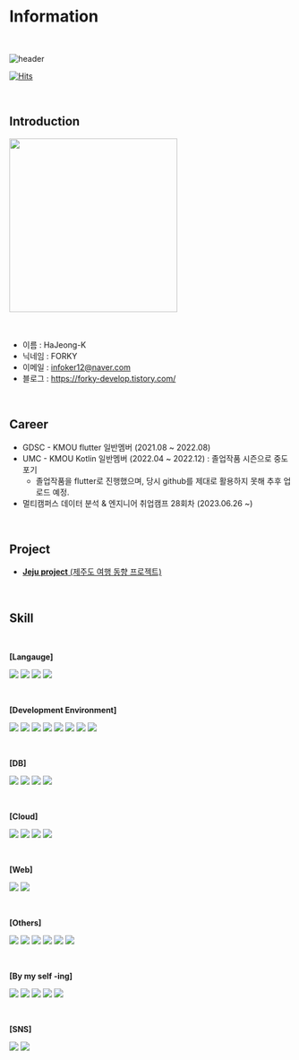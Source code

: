 # Information
<br>

![header](https://capsule-render.vercel.app/api?type=waving&color=timeAuto&height=130&section=header&text=Hello,+HaJeong-K&animation=100&fontSize=80&fontAlignY=70&fontColor=5ad7b7)
<br>

[![Hits](https://hits.seeyoufarm.com/api/count/incr/badge.svg?url=https%3A%2F%2Fgithub.com%2FHaJeong-K&count_bg=%23FD5CBC&title_bg=%235CC9F9&icon=&icon_color=%23E7E7E7&title=hits&edge_flat=false)](https://hits.seeyoufarm.com)

<br>

## Introduction
<img src="https://github.com/HaJeong-K/multi_cam_total/assets/91309266/bc122e91-b7da-452a-b7fa-bf249497d743.png" width="300" height="310"/>

<br>
<br>
<br>

- 이름 : HaJeong-K 
- 닉네임 : FORKY
- 이메일 : infoker12@naver.com
- 블로그 : https://forky-develop.tistory.com/

<br>

## Career
- GDSC - KMOU flutter 일반멤버 (2021.08 ~ 2022.08)
- UMC - KMOU Kotlin 일반멤버 (2022.04 ~ 2022.12) : 졸업작품 시즌으로 중도포기
  + 졸업작품을 flutter로 진행했으며, 당시 github를 제대로 활용하지 못해 추후 업로드 예정.
- 멀티캠퍼스 데이터 분석 & 엔지니어 취업캠프 28회차 (2023.06.26 ~)

<br>

## Project

- [**Jeju project** (제주도 여행 동향 프로젝트)](https://github.com/HaJeong-K/Jeju_project)

<br>

## Skill
<br>

**[Langauge]**

<img src="https://img.shields.io/badge/python-3776AB?style=flat&logo=Python&logoColor=white"/> <img src="https://img.shields.io/badge/flutter-FFCA28?style=flat&logo=flutter&logoColor=white"/> <img src="https://img.shields.io/badge/android-3DDC84?style=flat&logo=Android&logoColor=white"/> <img src="https://img.shields.io/badge/C++-00599C?style=flat-square&logo=cplusplus&logoColor=white"/>

<br>

**[Development Environment]**

<img src="https://img.shields.io/badge/linux-FCC624?style=flat&logo=Linux&logoColor=white"/> <img src="https://img.shields.io/badge/ubuntu-E954208?style=flat&logo=ubuntu&logoColor=white"/> <img src="https://img.shields.io/badge/visualstudio-5C2D91?style=flat&logo=visualstudio&logoColor=white"/> <img src="https://img.shields.io/badge/visualstudiocode-007ACC?style=flat&logo=visualstudiocode&logoColor=white"/> <img src="https://img.shields.io/badge/jupyter-F37626?style=flat&logo=jupyter&logoColor=white"/> <img src="https://img.shields.io/badge/anaconda-44A833?style=flat&logo=Anaconda&logoColor=white"/> <img src="https://img.shields.io/badge/androidstudio-3DDC84?style=flat&logo=AndroidStudio&logoColor=white"/> <img src="https://img.shields.io/badge/googlecolab-F9AB00?style=flat&logo=googlecolab&logoColor=white"/>

<br>

**[DB]**

<img src="https://img.shields.io/badge/mysql-B41717?style=flat&logo=MySQL&logoColor=white"/> <img src="https://img.shields.io/badge/sqlite-003B57?style=flat&logo=sqlite&logoColor=white"/> <img src="https://img.shields.io/badge/postgresql-B41717?style=flat&logo=PostgreSQL&logoColor=white"/> <img src="https://img.shields.io/badge/firebase-FFCA28?style=flat&logo=firebase&logoColor=white"/>

<br>

**[Cloud]**

<img src="https://img.shields.io/badge/googlecloud-4285F4?style=flat&logo=googlecloud&logoColor=white"/> <img src="https://img.shields.io/badge/googleanalytics-E37400?style=flat&logo=googleanalytics&logoColor=white"/> <img src="https://img.shields.io/badge/looker-4285F4?style=flat&logo=looker&logoColor=white"/> <img src="https://img.shields.io/badge/amazonaws-232F3E?style=flat&logo=amazonAWS&logoColor=white"/>

<br>

**[Web]**

<img src="https://img.shields.io/badge/django-092E20?style=flat&logo=Django&logoColor=white"/> <img src="https://img.shields.io/badge/streamlit-FF4B4B?style=flat&logo=streamlit&logoColor=white"/>

<br>

**[Others]**

<img src="https://img.shields.io/badge/git-F05032?style=flat&logo=Git&logoColor=white"/> <img src="https://img.shields.io/badge/markdown-000000?style=flat&logo=markdown&logoColor=white"/> <img src="https://img.shields.io/badge/pandas-150458?style=flat&logo=pandas&logoColor=white"/> <img src="https://img.shields.io/badge/scikitlearn-F7931E?style=flat&logo=scikitlearn&logoColor=white"/> <img src="https://img.shields.io/badge/selenium-43B02A?style=flat&logo=selenium&logoColor=white"/> <img src="https://img.shields.io/badge/tensorflow-FF6F00?style=flat&logo=tensorflow&logoColor=white"/>

<br>

**[By my self -ing]**

<img src="https://img.shields.io/badge/javascript-F7DF1E?style=flat&logo=JavaScript&logoColor=white"/> <img src="https://img.shields.io/badge/kaggle-20BEFF?style=flat&logo=kaggle&logoColor=white"/> <img src="https://img.shields.io/badge/jinja-B41717?style=flat&logo=jinja&logoColor=white"/> <img src="https://img.shields.io/badge/html5-E34F26?style=flat&logo=html5&logoColor=white"/> <img src="https://img.shields.io/badge/css3-1572B6?style=flat&logo=css3&logoColor=white"/>

<br>

**[SNS]**

<img src="https://img.shields.io/badge/Github-181717?style=flat&logo=Github&logoColor=white"/> [<img src="https://img.shields.io/badge/tistory-000000?style=flat&logo=tistory&logoColor=white"/>](https://forky-develop.tistory.com/)
